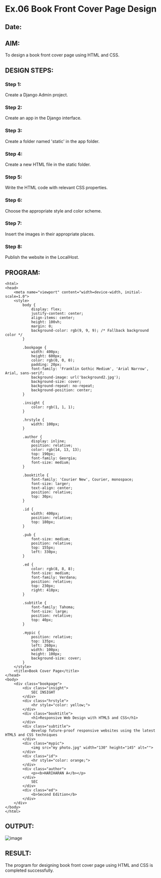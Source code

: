 # Ex.06 Book Front Cover Page Design
## Date:

## AIM:
To design a book front cover page using HTML and CSS.

## DESIGN STEPS:

### Step 1:
Create a Django Admin project.

### Step 2:
Create an app in the Django interface.

### Step 3:
Create a folder named 'static' in the app folder.

### Step 4:
Create a new HTML file in the static folder.

### Step 5:
Write the HTML code with relevant CSS properties.

### Step 6:
Choose the appropriate style and color scheme.

### Step 7:
Insert the images in their appropriate places.

### Step 8:
Publish the website in the LocalHost.

## PROGRAM:
```
<html>
<head>
    <meta name="viewport" content="width=device-width, initial-scale=1.0">
    <style>
        body {
            display: flex;
            justify-content: center;
            align-items: center;
            height: 100vh;
            margin: 0;
            background-color: rgb(9, 9, 9); /* Fallback background color */
        }

        .bookpage {
            width: 400px;
            height: 600px;
            color: rgb(0, 0, 0);
            padding: 20px;
            font-family: 'Franklin Gothic Medium', 'Arial Narrow', Arial, sans-serif;
            background-image: url('background2.jpg');
            background-size: cover;
            background-repeat: no-repeat;
            background-position: center;
        }

        .insight {
            color: rgb(1, 1, 1);
        }

        .hrstyle {
            width: 100px;
        }

        .author {
            display: inline;
            position: relative;
            color: rgb(14, 13, 13);
            top: 190px;
            font-family: Georgia;
            font-size: medium;
        }

        .booktitle {
            font-family: 'Courier New', Courier, monospace;
            font-size: larger;
            text-align: center;
            position: relative;
            top: 30px;
        }

        .id {
            width: 400px;
            position: relative;
            top: 180px;
        }

        .pub {
            font-size: medium;
            position: relative;
            top: 155px;
            left: 330px;
        }

        .ed {
            color: rgb(8, 8, 8);
            font-size: medium;
            font-family: Verdana;
            position: relative;
            top: 230px;
            right: 410px;
        }

        .subtitle {
            font-family: Tahoma;
            font-size: large;
            position: relative;
            top: 40px;
        }

        .mypic {
            position: relative;
            top: 135px;
            left: 260px;
            width: 100px;
            height: 100px;
            background-size: cover;
        }
    </style>
    <title>Book Cover Page</title>
</head>
<body>
    <div class="bookpage">
        <div class="insight">
            SEC INSIGHT
        </div>
        <div class="hrstyle">
            <hr style="color: yellow;">
        </div>
        <div class="booktitle">
            <h1>Responsive Web Design with HTML5 and CSS</h1>
        </div>
        <div class="subtitle">
            develop future-proof responsive websites using the latest HTML5 and CSS techniques
        </div>
        <div class="mypic">
            <img src="my photo.jpg" width="130" height="145" alt="">
        </div>
        <div class="id">
            <hr style="color: orange;">
        </div>
        <div class="author">
            <p><b>HARIHARAN A</b></p>
        </div>
            SEC
        </div>
        <div class="ed">
            <b>Second Edition</b>
        </div>
    </div>
</body>
</html>
```
## OUTPUT:
![image](https://github.com/user-attachments/assets/eff8d6cb-381e-44e3-a430-da5559041d8a)


## RESULT:
The program for designing book front cover page using HTML and CSS is completed successfully.
